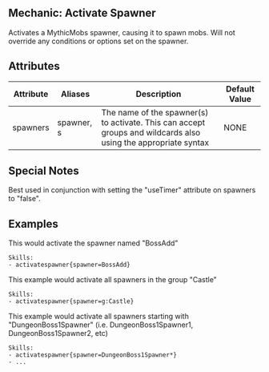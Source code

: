 Mechanic: Activate Spawner
--------------------------

Activates a MythicMobs spawner, causing it to spawn mobs. Will not
override any conditions or options set on the spawner.

Attributes
----------

| Attribute | Aliases    | Description                                                                                                    | Default Value |
|-----------|------------|----------------------------------------------------------------------------------------------------------------|---------------|
| spawners  | spawner, s | The name of the spawner(s) to activate. This can accept groups and wildcards also using the appropriate syntax | NONE          |

  

Special Notes
-------------

Best used in conjunction with setting the "useTimer" attribute on
spawners to "false".

Examples
--------

This would activate the spawner named "BossAdd"

    Skills:
    - activatespawner{spawner=BossAdd}

This example would activate all spawners in the group "Castle"

    Skills:
    - activatespawner{spawner=g:Castle}

This example would activate all spawners starting with
"DungeonBoss1Spawner" (i.e. DungeonBoss1Spawner1, DungeonBoss1Spawner2,
etc)

    Skills:
    - activatespawner{spawner=DungeonBoss1Spawner*}
    - ...
